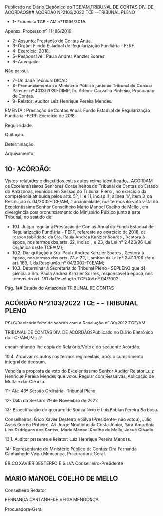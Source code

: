 Publicado  no  Diário  Eletrônico do TCE/AM,TRIBUNAL DE CONTAS DIV. DE ACÓRDÃOS## ACÓRDÃO Nº2103/2022  TCE --TRIBUNAL PLENO

- 1- Processo TCE - AM nº11566/2019.

Apenso: Processo nº  11486/2019.

- 2- Assunto: Prestação de Contas Anual.
- 3- Órgão: Fundo Estadual de Regularização Fundiária - FERF.
- 4- Exercício: 2018.
- 5- Responsável: Paula Andrea Kanzler Soares.
- 6- Advogado:

Não possui.

- 7- Unidade Técnica: DICAD.
- 8- Pronunciamento  do  Ministério  Público  junto  ao  Tribunal  de  Contas: Parecer  nº 4013/2020-DIMP, Dr. Ademir Carvalho Pinheiro, Procurador de Contas.
- 9- Relator: Auditor Luiz Henrique Pereira Mendes.

EMENTA : Prestação de Contas Anual. Fundo Estadual de Regularização Fundiária -FERF. Exercício de 2018.

Regularidade.

Quitação.

Determinação.

Arquivamento.

## 10-  ACÓRDÃO:

Vistos, relatados e discutidos estes autos acima identificados, ACORDAM os Excelentíssimos Senhores Conselheiros do Tribunal de Contas do Estado do Amazonas, reunidos em Sessão do Tribunal Pleno , no exercício da competência atribuída pelos arts. 5º, II e 11, inciso III, alínea 'a', item 3, da Resolução n. 04/2002-TCE/AM, à unanimidade, nos termos do voto vista do Excelentíssimo Senhor Conselheiro Mario Manoel Coelho de Mello ,  em divergência com pronunciamento do Ministério Público junto a este Tribunal, no sentido de:

- 10.1. Julgar regular a  Prestação de Contas Anual do Fundo Estadual de Regularização Fundiária - FERF, referente ao exercício de 2018, de responsabilidade da Sra. Paula Andrea Kanzler Soares ,  Gestora à época, nos termos dos arts. 22, inciso I, e 23, da Lei n° 2.423/96 (Lei Orgânica deste TCE/AM);
- 10.2. Dar  quitação à Sra.  Paula  Andrea  Kanzler  Soares , Gestora  à época, nos termos dos arts. 23 e 72, I, ambos da Lei n° 2.423/96 c/c o art. 189, I, da Resolução n° 04/2002-TCE/AM;
- 10.3. Determinar à  Secretaria  do  Tribunal  Pleno  -  SEPLENO  que  dê ciência à Sra. Paula Andrea Kanzler Soares, responsável à época, nos termos do art. 161 da Resolução TCE/AM nº 04/2002,

Pág. 1## Estado do Amazonas TRIBUNAL DE CONTAS

## ACÓRDÃO Nº2103/2022  TCE - - TRIBUNAL PLENO

PSLS/Decisório feito de acordo com a Resolução nº 30/2012-TCE/AM

TRIBUNAL DE CONTAS DIV. DE ACÓRDÃOSPublicado  no  Diário  Eletrônico do TCE/AM,Pág. 2

encaminhando-lhe cópia do Relatório/Voto e do sequente Acórdão;

10.4. Arquivar os autos  nos  termos  regimentais,  após  o  cumprimento integral do decisum.

Vencida a proposta de voto do Excelentissimo Senhor Auditor  Relator Luiz Henrique Pereira Mendes que votou Regular com Ressalvas, Aplicação de Multa e dar Ciência.

11-  Ata: 43ª Sessão Ordinária- Tribunal Pleno.

12-  Data da Sessão: 29 de Novembro de 2022

13-  Especificação do quorum: de Souza Neto e Luis Fabian Pereira Barbosa.

Conselheiros: Érico Xavier Desterro e Silva (Presidente- não  votou),  Júlio  Assis  Corrêa  Pinheiro,  Ari  Jorge  Moutinho  da  Costa  Júnior,  Yara Amazônia Lins Rodrigues dos Santos, Mario Manoel Coelho de Mello, Josué Cláudio

13.1. Auditor presente e Relator: Luiz Henrique Pereira Mendes.

14-  Representante do Ministério Público de Contas: Dra.Fernanda Cantanhede Veiga Mendonça, Procuradora-Geral.

ÉRICO XAVIER DESTERRO E SILVA Conselheiro-Presidente

## MARIO MANOEL COELHO DE MELLO

Conselheiro Redator

FERNANDA CANTANHEDE VEIGA MENDONÇA

Procuradora-Geral